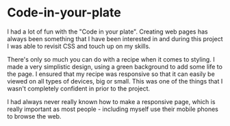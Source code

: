 # Code-in-your-plate

I had a lot of fun with the "Code in your plate". Creating web pages has always been something that I have been interested in and during this project I was able to revisit CSS and touch up on my skills. 

There's only so much you can do with a recipe when it comes to styling. I made a very simplistic design, using a green background to add some life to the page. I ensured that my recipe was responsive so that it can easily be viewed on all types of devices, big or small. This was one of the things that I wasn't completely confident in prior to the project. 

I had always never really known how to make a responsive page, which is really important as most people - including myself use their mobile phones to browse the web.

